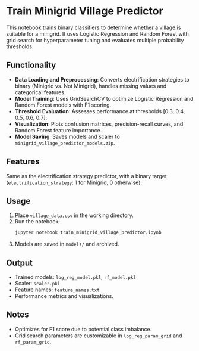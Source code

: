 # Train Minigrid Village Predictor

This notebook trains binary classifiers to determine whether a village is suitable for a minigrid. It uses Logistic Regression and Random Forest with grid search for hyperparameter tuning and evaluates multiple probability thresholds.

## Functionality
- **Data Loading and Preprocessing**: Converts electrification strategies to binary (Minigrid vs. Not Minigrid), handles missing values and categorical features.
- **Model Training**: Uses GridSearchCV to optimize Logistic Regression and Random Forest models with F1 scoring.
- **Threshold Evaluation**: Assesses performance at thresholds [0.3, 0.4, 0.5, 0.6, 0.7].
- **Visualization**: Plots confusion matrices, precision-recall curves, and Random Forest feature importance.
- **Model Saving**: Saves models and scaler to `minigrid_village_predictor_models.zip`.

## Features
Same as the electrification strategy predictor, with a binary target (`electrification_strategy`: 1 for Minigrid, 0 otherwise).

## Usage
1. Place `village_data.csv` in the working directory.
2. Run the notebook:
   ```bash
   jupyter notebook train_minigrid_village_predictor.ipynb
   ```
3. Models are saved in `models/` and archived.

## Output
- Trained models: `log_reg_model.pkl`, `rf_model.pkl`
- Scaler: `scaler.pkl`
- Feature names: `feature_names.txt`
- Performance metrics and visualizations.

## Notes
- Optimizes for F1 score due to potential class imbalance.
- Grid search parameters are customizable in `log_reg_param_grid` and `rf_param_grid`.
